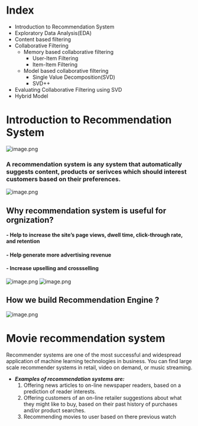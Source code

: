 # Index
- Introduction to Recommendation System
- Exploratory Data Analysis(EDA)
- Content based filtering
- Collaborative Filtering
    - Memory based collaborative filtering
        - User-Item Filtering
        - Item-Item Filtering
    - Model based collaborative filtering
        - Single Value Decomposition(SVD)
        - SVD++
- Evaluating Collaborative Filtering using SVD
- Hybrid Model

# Introduction to Recommendation System
![image.png](attachment:image.png)

### A recommendation system is any system that automatically suggests content, products or serivces which should interest customers based on their preferences.
![image.png](attachment:image.png)

## Why recommendation system is useful for orgnization?

#### - Help to increase the site’s page views, dwell time, click-through rate, and retention
#### - Help generate more advertising revenue
#### - Increase upselling and crossselling
![image.png](attachment:image.png)
![image.png](attachment:image.png)

## How we build Recommendation Engine ?

![image.png](attachment:image.png)

# Movie recommendation system
Recommender systems are one of the most successful and widespread application of machine learning technologies in business.
You can find large scale recommender systems in retail, video on demand, or music streaming.
- ***Examples of recommendation systems are:***
    1. Offering news articles to on-line newspaper readers, based on a prediction
of reader interests.
    2. Offering customers of an on-line retailer suggestions about what they
might like to buy, based on their past history of purchases and/or product
searches.
    3. Recommending movies to user based on there previous watch 
